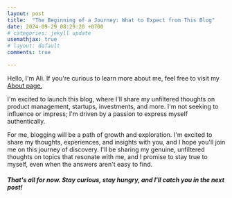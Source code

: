 ```yaml
---
layout: post
title:  "The Beginning of a Journey: What to Expect from This Blog"
date: 2024-09-29 08:29:20 +0700
# categories: jekyll update
usemathjax: true
# layout: default
comments: true

---
```



Hello, I'm Ali. If you're curious to learn more about me, feel free to visit my <a href="{{ site.baseurl }}/about" target="_blank" rel="noopener">About page.</a>

I'm excited to launch this blog, where I'll share my unfiltered thoughts on product management, startups, investments, and more. I'm not seeking to influence or impress; I'm driven by a passion to express myself authentically.

For me, blogging will be a path of growth and exploration. I'm excited to share my thoughts, experiences, and insights with you, and I hope you'll join me on this journey of discovery. I'll be sharing my genuine, unfiltered thoughts on topics that resonate with me, and I promise to stay true to myself, even when the answers aren't easy to find.

##### That's all for now. Stay curious, stay hungry, and I'll catch you in the next post!




